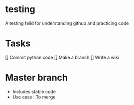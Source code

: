 # testing
A testing feild for understanding github and practicing code

# Tasks
[] Commit python code
[] Make a branch
[] Write a wiki

# Master branch
- Includes stable code
- Use case : To merge

# 
